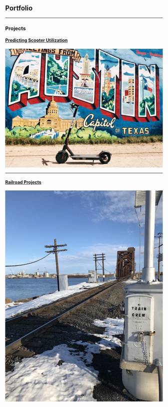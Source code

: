 ## Portfolio

---

### Projects

#### [Predicting Scooter Utilization](/scooter_project.md)
<img src="images/austin_scooter.jpg"/>

---
#### [Railroad Projects](/railroad.md)
<img src="images/snake_river_bridge.jpeg"/>

